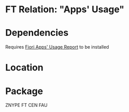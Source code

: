 # FT Relation: "Apps' Usage"

# Dependencies
Requires [Fiori Apps' Usage Report](fa.md) to be installed

# Location

# Package
ZNYPE FT CEN FAU
